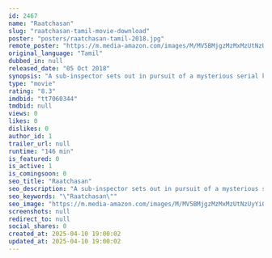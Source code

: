 ```yaml
---
id: 2467
name: "Raatchasan"
slug: "raatchasan-tamil-movie-download"
poster: "posters/raatchasan-tamil-2018.jpg"
remote_poster: "https://m.media-amazon.com/images/M/MV5BMjgzMzMxMzUtNzUyYi00NTkxLWI1NTAtMjZhNmMxMGQ4YjBmXkEyXkFqcGc@._V1_SX300.jpg"
original_language: "Tamil"
dubbed_in: null
released_date: "05 Oct 2018"
synopsis: "A sub-inspector sets out in pursuit of a mysterious serial killer who targets teen school girls and murders them brutally."
type: "movie"
rating: "8.3"
imdbid: "tt7060344"
tmdbid: null
views: 0
likes: 0
dislikes: 0
author_id: 1
trailer_url: null
runtime: "146 min"
is_featured: 0
is_active: 1
is_comingsoon: 0
seo_title: "Raatchasan"
seo_description: "A sub-inspector sets out in pursuit of a mysterious serial killer who targets teen school girls and murders them brutally."
seo_keywords: "\"Raatchasan\""
seo_image: "https://m.media-amazon.com/images/M/MV5BMjgzMzMxMzUtNzUyYi00NTkxLWI1NTAtMjZhNmMxMGQ4YjBmXkEyXkFqcGc@._V1_SX300.jpg"
screenshots: null
redirect_to: null
social_shares: 0
created_at: 2025-04-10 19:00:02
updated_at: 2025-04-10 19:00:02
---
```


